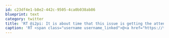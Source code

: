 ```yaml
---
id: c23df4e1-b8e2-442c-9505-4ca0b038ab86
blueprint: text
category: twitter
title: 'RT @i2pi: It is about time that this issue is getting the attention it deserves. stopsoap.com'
caption: 'RT <span class="username username_linked">@<a href="https://twitter.com/i2pi" title="Josh Reich">i2pi</a></span>: It is about time that this issue is getting the attention it deserves. <a href="http://stopsoap.com/" title="http://stopsoap.com/" class="link link_untco">stopsoap.com</a>'
---
```

